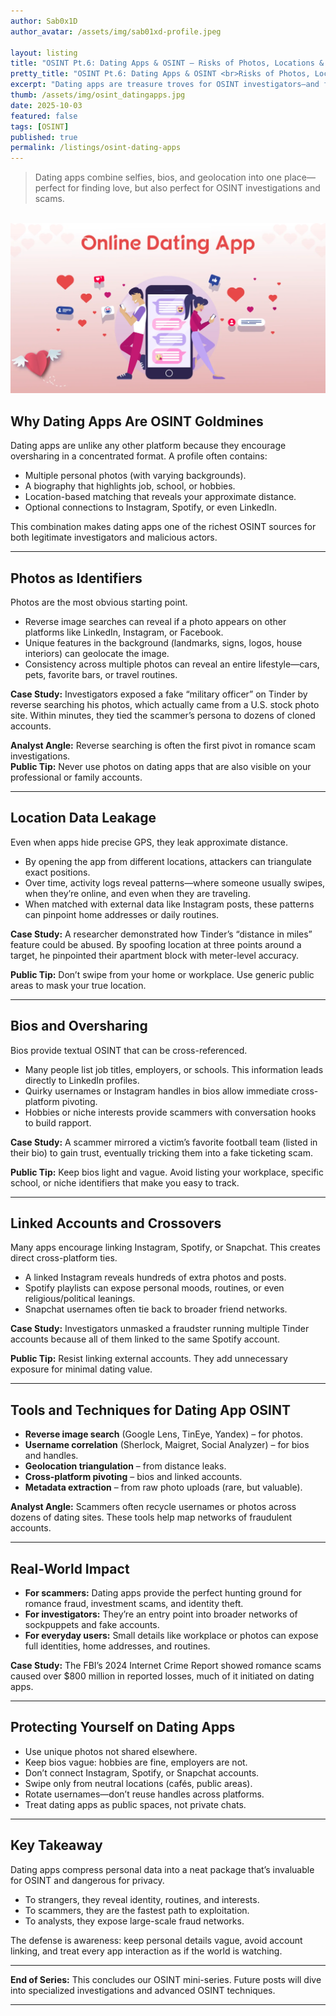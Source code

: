 ```yaml
---
author: Sab0x1D
author_avatar: /assets/img/sab01xd-profile.jpeg

layout: listing
title: "OSINT Pt.6: Dating Apps & OSINT – Risks of Photos, Locations & Bio Info"
pretty_title: "OSINT Pt.6: Dating Apps & OSINT <br>Risks of Photos, Locations & Bio Info"
excerpt: "Dating apps are treasure troves for OSINT investigators—and for scammers. Profile pictures, bios, and location data can reveal far more than users expect. In this final post of our OSINT mini-series, we’ll explore how small details on Tinder, Bumble, or Hinge can become big vulnerabilities."
thumb: /assets/img/osint_datingapps.jpg
date: 2025-10-03
featured: false
tags: [OSINT]
published: true
permalink: /listings/osint-dating-apps
---
```


<blockquote class="featured-quote">
Dating apps combine selfies, bios, and geolocation into one place—perfect for finding love, but also perfect for OSINT investigations and scams.
</blockquote>
<br>

<img src="../assets/img/banners/osint-banner-6.webp" alt="Dating Apps OSINT banner">

## Why Dating Apps Are OSINT Goldmines  
Dating apps are unlike any other platform because they encourage oversharing in a concentrated format. A profile often contains:  
- Multiple personal photos (with varying backgrounds).  
- A biography that highlights job, school, or hobbies.  
- Location-based matching that reveals your approximate distance.  
- Optional connections to Instagram, Spotify, or even LinkedIn.  

This combination makes dating apps one of the richest OSINT sources for both legitimate investigators and malicious actors.  

---

## Photos as Identifiers  
Photos are the most obvious starting point.  
- Reverse image searches can reveal if a photo appears on other platforms like LinkedIn, Instagram, or Facebook.  
- Unique features in the background (landmarks, signs, logos, house interiors) can geolocate the image.  
- Consistency across multiple photos can reveal an entire lifestyle—cars, pets, favorite bars, or travel routines.  

**Case Study:** Investigators exposed a fake “military officer” on Tinder by reverse searching his photos, which actually came from a U.S. stock photo site. Within minutes, they tied the scammer’s persona to dozens of cloned accounts.  

**Analyst Angle:** Reverse searching is often the first pivot in romance scam investigations.  
**Public Tip:** Never use photos on dating apps that are also visible on your professional or family accounts.  

---

## Location Data Leakage  
Even when apps hide precise GPS, they leak approximate distance.  
- By opening the app from different locations, attackers can triangulate exact positions.  
- Over time, activity logs reveal patterns—where someone usually swipes, when they’re online, and even when they are traveling.  
- When matched with external data like Instagram posts, these patterns can pinpoint home addresses or daily routines.  

**Case Study:** A researcher demonstrated how Tinder’s “distance in miles” feature could be abused. By spoofing location at three points around a target, he pinpointed their apartment block with meter-level accuracy.  

**Public Tip:** Don’t swipe from your home or workplace. Use generic public areas to mask your true location.  

---

## Bios and Oversharing  
Bios provide textual OSINT that can be cross-referenced.  
- Many people list job titles, employers, or schools. This information leads directly to LinkedIn profiles.  
- Quirky usernames or Instagram handles in bios allow immediate cross-platform pivoting.  
- Hobbies or niche interests provide scammers with conversation hooks to build rapport.  

**Case Study:** A scammer mirrored a victim’s favorite football team (listed in their bio) to gain trust, eventually tricking them into a fake ticketing scam.  

**Public Tip:** Keep bios light and vague. Avoid listing your workplace, specific school, or niche identifiers that make you easy to track.  

---

## Linked Accounts and Crossovers  
Many apps encourage linking Instagram, Spotify, or Snapchat. This creates direct cross-platform ties.  
- A linked Instagram reveals hundreds of extra photos and posts.  
- Spotify playlists can expose personal moods, routines, or even religious/political leanings.  
- Snapchat usernames often tie back to broader friend networks.  

**Case Study:** Investigators unmasked a fraudster running multiple Tinder accounts because all of them linked to the same Spotify account.  

**Public Tip:** Resist linking external accounts. They add unnecessary exposure for minimal dating value.  

---

## Tools and Techniques for Dating App OSINT  
- **Reverse image search** (Google Lens, TinEye, Yandex) – for photos.  
- **Username correlation** (Sherlock, Maigret, Social Analyzer) – for bios and handles.  
- **Geolocation triangulation** – from distance leaks.  
- **Cross-platform pivoting** – bios and linked accounts.  
- **Metadata extraction** – from raw photo uploads (rare, but valuable).  

**Analyst Angle:** Scammers often recycle usernames or photos across dozens of dating sites. These tools help map networks of fraudulent accounts.  

---

## Real-World Impact  
- **For scammers:** Dating apps provide the perfect hunting ground for romance fraud, investment scams, and identity theft.  
- **For investigators:** They’re an entry point into broader networks of sockpuppets and fake accounts.  
- **For everyday users:** Small details like workplace or photos can expose full identities, home addresses, and routines.  

**Case Study:** The FBI’s 2024 Internet Crime Report showed romance scams caused over $800 million in reported losses, much of it initiated on dating apps.  

---

## Protecting Yourself on Dating Apps  
- Use unique photos not shared elsewhere.  
- Keep bios vague: hobbies are fine, employers are not.  
- Don’t connect Instagram, Spotify, or Snapchat accounts.  
- Swipe only from neutral locations (cafés, public areas).  
- Rotate usernames—don’t reuse handles across platforms.  
- Treat dating apps as public spaces, not private chats.  

---

## Key Takeaway  
Dating apps compress personal data into a neat package that’s invaluable for OSINT and dangerous for privacy.  
- To strangers, they reveal identity, routines, and interests.  
- To scammers, they are the fastest path to exploitation.  
- To analysts, they expose large-scale fraud networks.  

The defense is awareness: keep personal details vague, avoid account linking, and treat every app interaction as if the world is watching.  

---

**End of Series:** This concludes our OSINT mini-series. Future posts will dive into specialized investigations and advanced OSINT techniques.  

---